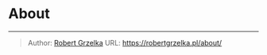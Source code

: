 # About



---

> Author: [Robert Grzelka](https://robert.grzelka.pl)
> URL: https://robertgrzelka.pl/about/

